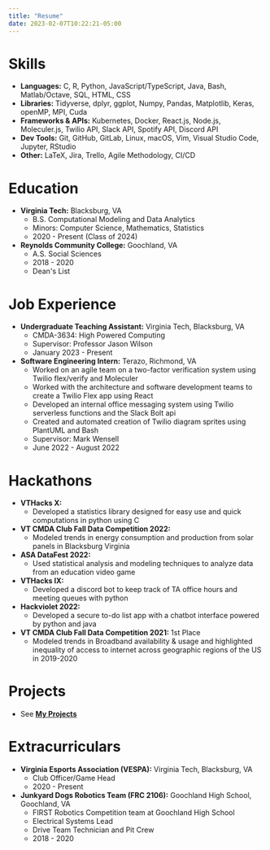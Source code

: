 ```yaml
---
title: "Resume"
date: 2023-02-07T10:22:21-05:00
---
```


# Skills

* **Languages:** C, R, Python, JavaScript/TypeScript, Java, Bash, Matlab/Octave, SQL, HTML, CSS
* **Libraries:** Tidyverse, dplyr, ggplot, Numpy, Pandas, Matplotlib, Keras, openMP, MPI, Cuda
* **Frameworks & APIs:** Kubernetes, Docker, React.js, Node.js, Moleculer.js, Twilio API, Slack API, Spotify API, Discord API  
* **Dev Tools:** Git, GitHub, GitLab, Linux, macOS, Vim, Visual Studio Code, Jupyter, RStudio
* **Other:** LaTeX, Jira, Trello, Agile Methodology, CI/CD


# Education

* **Virginia Tech:** Blacksburg, VA
    * B.S. Computational Modeling and Data Analytics
    * Minors: Computer Science, Mathematics, Statistics 
    * 2020 - Present (Class of 2024)
* **Reynolds Community College:** Goochland, VA
    * A.S. Social Sciences
    * 2018 - 2020
    * Dean's List

# Job Experience

* **Undergraduate Teaching Assistant:** Virginia Tech, Blacksburg, VA
    * CMDA-3634: High Powered Computing
    * Supervisor: Professor Jason Wilson
    * January 2023 - Present
* **Software Engineering Intern:** Terazo, Richmond, VA
    * Worked on an agile team on a two-factor verification system using Twilio flex/verify and Moleculer
    * Worked with the architecture and software development teams to create a Twilio Flex app using React 
    * Developed an internal office messaging system using Twilio serverless functions and the Slack Bolt api
    * Created and automated creation of Twilio diagram sprites using PlantUML and Bash
    * Supervisor: Mark Wensell
    * June 2022 - August 2022

# Hackathons
* **VTHacks X:**
    * Developed a statistics library designed for easy use and quick computations in python using C
* **VT CMDA Club Fall Data Competition 2022:**
    * Modeled trends in energy consumption and production from solar panels in Blacksburg Virginia
* **ASA DataFest 2022:**
    * Used statistical analysis and modeling techniques to analyze data from an education video game
* **VTHacks IX:**
    * Developed a discord bot to keep track of TA office hours and meeting queues with python
* **Hackviolet 2022:**
    * Developed a secure to-do list app with a chatbot interface powered by python and java
* **VT CMDA Club Fall Data Competition 2021:** 1st Place
    * Modeled trends in Broadband availability & usage and highlighted inequality of access to internet across geographic regions of the US in 2019-2020

# Projects
* See **[My Projects](/projects)**

# Extracurriculars
* **Virginia Esports Association (VESPA):** Virginia Tech, Blacksburg, VA
    * Club Officer/Game Head
    * 2020 - Present
* **Junkyard Dogs Robotics Team (FRC 2106):** Goochland High School, Goochland, VA
    * FIRST Robotics Competition team at Goochland High School
    * Electrical Systems Lead
    * Drive Team Technician and Pit Crew
    * 2018 - 2020

